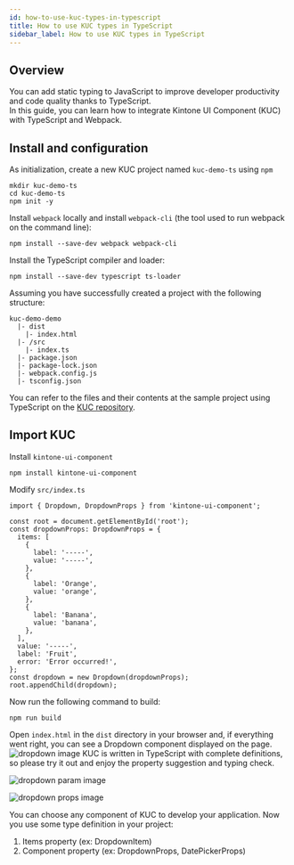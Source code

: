 ```yaml
---
id: how-to-use-kuc-types-in-typescript
title: How to use KUC types in TypeScript
sidebar_label: How to use KUC types in TypeScript
---
```

## Overview

You can add static typing to JavaScript to improve developer productivity and code quality thanks to TypeScript.
<br>
In this guide, you can learn how to integrate Kintone UI Component (KUC) with TypeScript and Webpack.

## Install and configuration

As initialization, create a new KUC project named ``kuc-demo-ts`` using ``npm``
```
mkdir kuc-demo-ts
cd kuc-demo-ts
npm init -y
```

Install ``webpack`` locally and install ``webpack-cli`` (the tool used to run webpack on the command line):

```
npm install --save-dev webpack webpack-cli
```

Install the TypeScript compiler and loader:
```
npm install --save-dev typescript ts-loader
```

Assuming you have successfully created a project with the following structure:
```
kuc-demo-demo
  |- dist
    |- index.html
  |- /src
    |- index.ts
  |- package.json
  |- package-lock.json
  |- webpack.config.js
  |- tsconfig.json
```

You can refer to the files and their contents at the sample project using TypeScript on the [KUC repository](https://github.com/kintone-labs/kintone-ui-component/tree/master/demos/typescript-app).

## Import KUC
Install ``kintone-ui-component``
```
npm install kintone-ui-component
```

Modify ``src/index.ts``
```
import { Dropdown, DropdownProps } from 'kintone-ui-component';

const root = document.getElementById('root');
const dropdownProps: DropdownProps = {
  items: [
    {
      label: '-----',
      value: '-----',
    },
    {
      label: 'Orange',
      value: 'orange',
    },
    {
      label: 'Banana',
      value: 'banana',
    },
  ],
  value: '-----',
  label: 'Fruit',
  error: 'Error occurred!',
};
const dropdown = new Dropdown(dropdownProps);
root.appendChild(dropdown);
```
Now run the following command to build:
```
npm run build
```

Open ``index.html`` in the ``dist`` directory in your browser and, if everything went right, you can see a Dropdown component displayed on the page.
![dropdown image](assets/kuc-dropdown.png)
KUC is written in TypeScript with complete definitions, so please try it out and enjoy the property suggestion and typing check.

![dropdown param image](assets/kuc-dropdown-param.png)

![dropdown props image](assets/kuc-dropdown-props.png)

You can choose any component of KUC to develop your application.
Now you use some type definition in your project:
1. Items property (ex: DropdownItem)
2. Component property (ex: DropdownProps, DatePickerProps)
